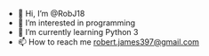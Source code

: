 - 👋 Hi, I’m @RobJ18
- 👀 I’m interested in programming
- 🌱 I’m currently learning Python 3
- 📫 How to reach me robert.james397@gmail.com
